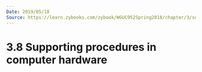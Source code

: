 ```yaml
---
Date: 2019/05/18
Source: https://learn.zybooks.com/zybook/WGUC952Spring2018/chapter/3/section/8
---
```


# 3.8 Supporting procedures in computer hardware

